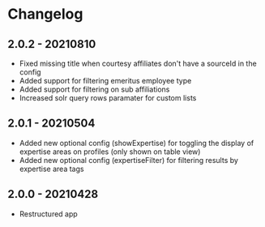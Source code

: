 # Changelog

## 2.0.2 - 20210810
* Fixed missing title when courtesy affiliates don't have a sourceId in the config
* Added support for filtering emeritus employee type
* Added support for filtering on sub affiliations
* Increased solr query rows paramater for custom lists

## 2.0.1 - 20210504
* Added new optional config (showExpertise) for toggling the display of expertise areas on profiles (only shown on table view)
* Added new optional config (expertiseFilter) for filtering results by expertise area tags

## 2.0.0 - 20210428
* Restructured app
